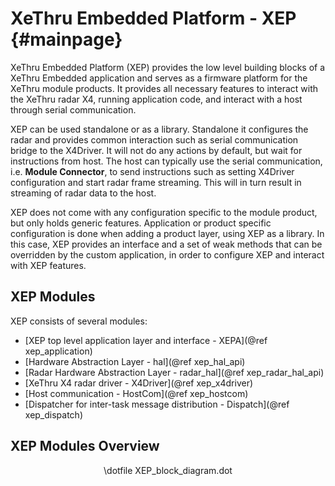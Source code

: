XeThru Embedded Platform - XEP  {#mainpage}
==============================

XeThru Embedded Platform (XEP) provides the low level building blocks of a XeThru
Embedded application and serves as a firmware platform for the XeThru module products. It provides all necessary features to interact with the XeThru radar X4, running application code, and interact with a host through serial communication.

XEP can be used standalone or as a library. Standalone it configures the radar and provides common interaction such as serial communication bridge to the X4Driver. It will not do any actions by default, but wait for instructions from host. The host can typically use the serial communication, i.e. **Module Connector**, to send instructions such as setting X4Driver configuration and start radar frame streaming. This will in turn result in streaming of radar data to the host.

XEP does not come with any configuration specific to the module product, but only holds generic features. Application or product specific configuration is done when adding a product layer, using XEP as a library. In this case, XEP provides an interface and a set of weak methods that can be overridden by the custom application, in order to configure XEP and interact with XEP features.

## XEP Modules

XEP consists of several modules:

- [XEP top level application layer and interface - XEPA](@ref xep_application)
- [Hardware Abstraction Layer - hal](@ref xep_hal_api)
- [Radar Hardware Abstraction Layer - radar_hal](@ref xep_radar_hal_api)
- [XeThru X4 radar driver - X4Driver](@ref xep_x4driver)
- [Host communication - HostCom](@ref xep_hostcom)
- [Dispatcher for inter-task message distribution - Dispatch](@ref xep_dispatch)

## XEP Modules Overview

<CENTER>
\dotfile XEP_block_diagram.dot
</CENTER>
